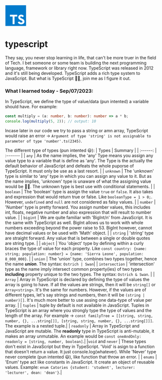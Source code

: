 <img src="images/typescript.webp" alt="Typescript logo" width="70" height="70">

# typescript

They say, you never stop learning in life, that can't be more truer in the field of Tech. I bet someone or some team is building the next programming language, framework or library right now. TypeScript was released in 2012 and it's still being developed. TypeScript adds a rich type system to JavaScript. But what is TypeScript 🤷🏾, join me as I figure it out.

### What I learned today - Sep/07/2023:

In TypeScript, we define the type of value/data (pun intented) a variable should have. For example:

```ts
const multiply = (a: number, b: number): number => a * b;
console.log(multiply(5, 2)); // output: 10
```

Incase later in our code we try to pass a string or amn array, TypeScript would raise an error -> `Argument of type 'string' is not assignable to parameter of type 'number'.ts(2345)`.

The different type of types (pun intented 😃):
| Types | Summary |
| :------: | :------- |
| `any` | As the name implies, the 'any' Type means you assign any value type to a variable that is define as 'any'. The Type is the actually the default behavior of JavaScript and defeats the whole puporse of TypeScript. It must only be use as a last resort. |
| `unknown` | The 'unknown' type is similar to 'any' type in which you can assign any value to it. But as the name implies, 'unknown' type is unaware of what the assigning value would be 🤷🏾. The unknown type is best use with conditional statements. |
| `boolean` | The 'boolean' type is assign the value `true` or `false`. It also takes and expression that would return true or false. Like `booleanType = 1 > 0;`. However, `undefined` and `null` are not considered as falsy values. |
| `number` | 'Number' type is pretty forward. You assign number values, this includes int, floats, negative number and also expression that will result to number value. |
| `bigint` | We are quite familiar with 'BigInt/n' from JavaScript. It is the same with TypeScript as well. BigInt allows us to work with whole numbers exceeding beyond the power raise to 53. BigInt however, cannot have decimal values or be used with 'Math' object. |
| `string` | 'string' type are straight forward. Any value that is between a single or double quotes are string type. |
| `object` | You 'object' type by defining within a curly braces the type of value for each property. Like `const country: {name: string; population: number} = {name: 'Sierra Leone', population: 8_000_000}`. |
| `union` | The 'union' type, combines two types together, hence the name **_union_**. The syntax: `Ostrich | Swan`|
| `intersection` | 'intersection' type as the name imply intersect common property(ies) of two types **including** property unique to the two types. The syntax: `Ostrich & Swan`. |
| `Array` | Array in TypeScript is declared by defining the type of values the array is going to have. If all the values are strings, then it will be `string[]` or `Array<string>`. It's the same for numbers. However, if the values are of different types, let's say strings and numbers, then it will be `(string | number)[]`. It's much more better to use assing one data-type of value per array. |
| `tuples` | tuple by default is not available in JavaScript. Tuples in TypeScript is an array where you strongly type the type of values and the length of the array. For example -> `const familyTree = [[string, string, number, {}, ...string[]], [string, string, number, {}, ...string[]]]`. The example is a nested tuple.|
| `readonly` | Array in TypeScript and JavaScript are mutable. The **readonly** type in TypeScript is anti-mutable, it makes an array unmutable. An example would be `const oneAndOnly: readonly = [string, number, boolean]`.|
|`void` and `never` | These types don't exist in JavaScript but they in TypeScript. 'Void' is asign to a function that doesn't return a value. It just console.log(whatever). While 'Never' type never complete (pun intented 😃), like function that throw an error. |
| `enums` | 'Enum' type act like constants in JavaScript. It create an object of reusable values. Example: `enum Catories {student: 'student', lecturer: 'lecturer', dean: 'dean'}`.|
